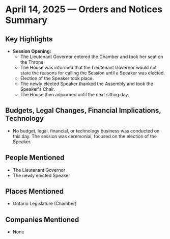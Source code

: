 # April 14, 2025 — Orders and Notices Summary

## Key Highlights
- **Session Opening:**
  - The Lieutenant Governor entered the Chamber and took her seat on the Throne.
  - The House was informed that the Lieutenant Governor would not state the reasons for calling the Session until a Speaker was elected.
  - Election of the Speaker took place.
  - The newly elected Speaker thanked the Assembly and took the Speaker's Chair.
  - The House then adjourned until the next sitting day.

## Budgets, Legal Changes, Financial Implications, Technology
- No budget, legal, financial, or technology business was conducted on this day. The session was ceremonial, focused on the election of the Speaker.

## People Mentioned
- The Lieutenant Governor
- The newly elected Speaker

## Places Mentioned
- Ontario Legislature (Chamber)

## Companies Mentioned
- None
